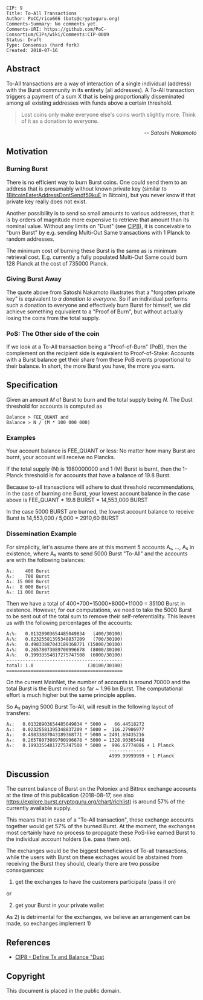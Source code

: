     CIP: 9
    Title: To-All Transactions
    Author: PoCC/rico666 (bots@cryptoguru.org)
    Comments-Summary: No comments yet.
    Comments-URI: https://github.com/PoC-Consortium/CIPs/wiki/Comments:CIP-0009
    Status: Draft
    Type: Consensus (hard fork)
    Created: 2018-07-16

## Abstract

To-All transactions are a way of interaction of a single individual
(address) with the Burst community in its entirety (all addresses). A
To-All transaction triggers a payment of a sum X that is being
proportionally disseminated among all existing addresses with funds
above a certain threshold.

> Lost coins only make everyone else's coins worth slightly
  more. Think of it as a donation to everyone.

*<div style="text-align: right">-- Satoshi Nakamoto</div>*

## Motivation

### Burning Burst

There is no efficient way to burn Burst coins. One could send them to
an address that is presumably without known private key (similar to
[1BitcoinEaterAddressDontSendf59kuE](https://www.blockchain.com/en/btc/address/1BitcoinEaterAddressDontSendf59kuE)
in Bitcoin), but you never know if that private key really does not
exist.

Another possibility is to send so small amounts to various addresses,
that it is by orders of magnitude more expensive to retrieve that
amount than its nominal value. Without any limits on "Dust" (see
[CIP8](cip-0008.md)), it is conceivable to "burn Burst" by
e.g. sending Multi-Out Same transactions with 1 Planck to random
addresses.

The minimum cost of burning these Burst is the same as is minimum
retrieval cost. E.g. currently a fully populated Multi-Out Same could
burn 128 Planck at the cost of 735000 Planck.

### Giving Burst Away

The quote above from Satoshi Nakamoto illustrates that a "forgotten
private key" is equivalent to *a donation to everyone*. So if an
individual performs such a donation to everyone and effectively burn
Burst for himself, we did achieve something equivalent to a "Proof of
Burn", but without actually losing the coins from the total supply.

### PoS: The Other side of the coin

If we look at a To-All transaction being a "Proof-of-Burn" (PoB), then
the complement on the recipient side is equivalent to Proof-of-Stake:
Accounts with a Burst balance get their share from these PoB events
proportional to their balance. In short, the more Burst you have, the
more you earn.

## Specification

Given an amount *M* of Burst to burn and the total supply being *N*.
The Dust threshold for accounts is computed as

    Balance > FEE_QUANT and
    Balance > N / (M * 100 000 000)

### Examples

Your account balance is FEE_QUANT or less: No matter how many Burst
are burnt, your account will receive no Plancks.

If the total supply (N) is 1980000000 and 1 (M) Burst is burnt, then
the 1-Planck threshold is for accounts that have a balance of 19.8
Burst.

Because to-all transactions will adhere to dust threshold
recommendations, in the case of burning one Burst, your lowest account
balance in the case above is FEE_QUANT * 19.8 BURST = 14,553,000 BURST

In the case 5000 BURST are burned, the lowest account balance to
receive Burst is 14,553,000 / 5,000 = 2910,60 BURST


### Dissemination Example


For simplicity, let's assume there are at this moment 5 accounts A₁,
..., A₅ in existence, where A₅ wants to send 5000 Burst "To-All" and
the accounts are with the following balances:

    A₁:    400 Burst
    A₂:    700 Burst
    A₃: 15 000 Burst
    A₄:  8 000 Burst
    A₅: 11 000 Burst

Then we have a total of 400+700+15000+8000+11000 = 35100 Burst in
existence. However, for our computations, we need to take the 5000
Burst to be sent out of the total sum to remove their
self-referentiality. This leaves us with the following percentages of
the accounts:

    A₁%:   0.01328903654485049834   (400/30100)
    A₂%:   0.02325581395348837209   (700/30100)
    A₃%:   0.49833887043189368771 (15000/30100)
    A₄%:   0.26578073089700996678  (8000/30100)
    A₅%:   0.19933554817275747508  (6000/30100)
    -------------------------------------------
    total: 1.0                    (30100/30100)
    ===========================================

On the current MainNet, the number of accounts is around 70000 and the
total Burst is the Burst mined so far ~ 1.96 bn Burst. The
computational effort is much higher but the same principle applies.

So A₅ paying 5000 Burst To-All, will result in the following layout of
transfers:

    A₁:   0.01328903654485049834 * 5000 =   66.44518272
    A₂:   0.02325581395348837209 * 5000 =  116.27906977
    A₃:   0.49833887043189368771 * 5000 = 2491.69435216
    A₄:   0.26578073089700996678 * 5000 = 1328.90365448
    A₅:   0.19933554817275747508 * 5000 =  996.67774086 + 1 Planck
                                          -------------
                                          4999.99999999 + 1 Planck


## Discussion

The current balance of Burst on the Poloniex and Bittrex exchange
accounts at the time of this publication (2018-08-17, see also
https://explore.burst.cryptoguru.org/chart/richlist) is around 57% of
the currently available supply.

This means that in case of a "To-All transaction", these exchange
accounts together would get 57% of the burned Burst. At the moment,
the exchanges most certainly have no process to propagate these
PoS-like earned Burst to the individual account holders (i.e. pass
them on).

The exchanges would be the biggest beneficiaries of To-all
transactions, while the users with Burst on these exchages would be
abstained from receiving the Burst they should, clearly there are two
possibe consequences:

1) get the exchanges to have the customers participate (pass it on)

or

2) get your Burst in your private wallet

As 2) is detrimental for the exchanges, we believe an arrangement can
be made, so exchanges implement 1)


## References

* [CIP8 - Define Tx and Balance "Dust](cip-0008.md)

## Copyright

This document is placed in the public domain.
